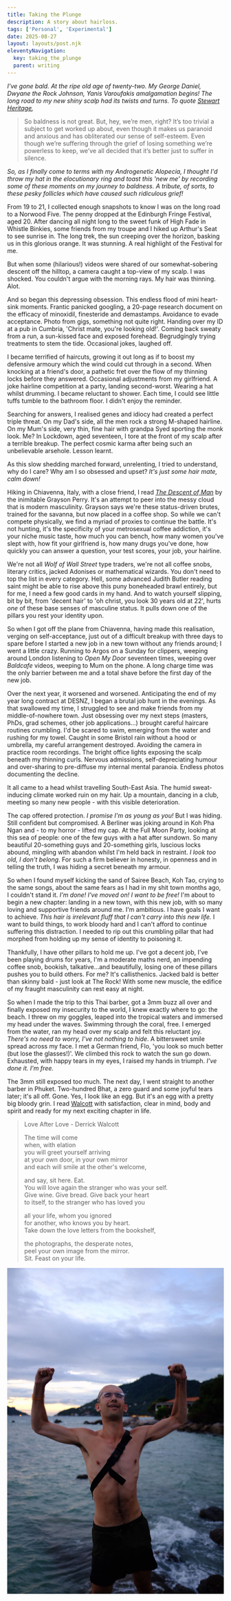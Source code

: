```yaml
---
title: Taking the Plunge
description: A story about hairloss.
tags: ['Personal', 'Experimental']
date: 2025-08-27
layout: layouts/post.njk
eleventyNavigation:
  key: taking_the_plunge
  parent: writing
---
```

*I've gone bald. At the ripe old age of twenty-two. My George Daniel, Dwyane the Rock Johnson, Yanis Varoufakis amalgamation begins! The long road to my new shiny scalp had its twists and turns. To quote [Stewart Heritage](https://www.theguardian.com/society/2024/apr/16/losing-my-hair-made-me-miserable-now-im-as-bald-as-an-egg-i-couldnt-be-happier),* 

>So baldness is not great. But, hey, we’re men, right? It’s too trivial a subject to get worked up about, even though it makes us paranoid and anxious and has obliterated our sense of self-esteem. Even though we’re suffering through the grief of losing something we’re powerless to keep, we’ve all decided that it’s better just to suffer in silence.

*So, as I finally come to terms with my Androgenetic Alopecia, I thought I'd throw my hat in the elocutionary ring and toast this 'new me' by recording some of these moments on my journey to baldness. A tribute, of sorts, to these pesky follicles which have caused such ridiculous grief!* 

From 19 to 21, I collected enough snapshots to know I was on the long road to a Norwood Five. The penny dropped at the Edinburgh Fringe Festival, aged 20. After dancing all night long to the sweet funk of High Fade in Whistle Binkies, some friends from my troupe and I hiked up Arthur's Seat to see sunrise in. The long trek, the sun creeping over the horizon, basking us in this glorious orange. It was stunning. A real highlight of the Festival for me. 

But when some (hilarious!) videos were shared of our somewhat-sobering descent off the hilltop, a camera caught a top-view of my scalp. I was shocked. You couldn't argue with the morning rays. My hair was thinning. Alot. 

And so began this depressing obsession. This endless flood of mini heart-sink moments. Frantic panicked googling, a 20-page research document on the efficacy of minoxidil, finesteride and demastamps. Avoidance to evade acceptance. Photo from gigs, something not quite right. Handing over my ID at a pub in Cumbria, 'Christ mate, you're looking old!'. Coming back sweaty from a run, a sun-kissed face and exposed forehead. Begrudgingly trying treatments to stem the tide. Occasional jokes, laughed off. 

I became terrified of haircuts, growing it out long as if to boost my defensive armoury which the wind could cut through in a second. When knocking at a friend's door, a pathetic fret over the flow of my thinning locks before they answered. Occasional adjustments from my girlfriend. A joke hairline competition at a party, landing second-worst. Wearing a hat whilst drumming. I became reluctant to shower. Each time, I could see little tuffs tumble to the bathroom floor. I didn't enjoy the reminder. 

Searching for answers, I realised genes and idiocy had created a perfect triple threat. On my Dad's side, all the men rock a strong M-shaped hairline. On my Mum's side, very thin, fine hair with grandpa Syed sporting the monk look. Me? In Lockdown, aged seventeen, I tore at the front of my scalp after a terrible breakup. The perfect cosmic karma after being such an unbelievable arsehole. Lesson learnt. 

As this slow shedding marched forward, unrelenting, I tried to understand, why do I care? Why am I so obsessed and upset? *It's just some hair mate, calm down!*

Hiking in Chiavenna, Italy, with a close friend, I read [*The Descent of Man*](https://www.penguin.co.uk/books/288084/the-descent-of-man-by-perry-grayson/9780141981741) by the inimitable Grayson Perry. It's an attempt to peer into the messy cloud that is modern masculinity. Grayson says we're these status-driven brutes, trained for the savanna, but now placed in a coffee shop. So while we can't compete physically, we find a myriad of proxies to continue the battle. It's not hunting, it's the specificity of your metrosexual coffee addiction, it's your niche music taste, how much you can bench, how many women you've slept with, how fit your girlfriend is, how many drugs you've done, how quickly you can answer a question, your test scores, your job, your hairline. 

We're not all *Wolf of Wall Street* type traders, we're not all coffee snobs, literary critics, jacked Adonises or mathematical wizards. You don't need to top the list in every category. Hell, some advanced Judith Butler reading saint might be able to rise above this puny boneheaded brawl entirely, but for me, I need a few good cards in my hand. And to watch yourself slipping, bit by bit, from 'decent hair' to 'oh christ, you look 30 years old at 22', hurts *one* of these base senses of masculine status. It pulls down one of the pillars you rest your identity upon.

So when I got off the plane from Chiavenna, having made this realisation, verging on self-acceptance, just out of a difficult breakup with three days to spare before I started a new job in a new town without any friends around; I went a little crazy. Running to Argos on a Sunday for clippers, weeping around London listening to *Open My Door* seventeen times, weeping over *Baldcafe* videos, weeping to Mum on the phone. A long charge time was the only barrier between me and a total shave before the first day of the new job. 

Over the next year, it worsened and worsened. Anticipating the end of my year long contract at DESNZ, I began a brutal job hunt in the evenings. As that swallowed my time, I struggled to see and make friends from my middle-of-nowhere town. Just obsessing over my next steps (masters, PhDs, grad schemes, other job applications...) brought careful haircare routines crumbling. I'd be scared to swim, emerging from the water and rushing for my towel. Caught in some Bristol rain without a hood or umbrella, my careful arrangement destroyed. Avoiding the camera in practice room recordings. The bright office lights exposing the scalp beneath my thinning curls. Nervous admissions, self-depreciating humour and over-sharing to pre-diffuse my internal mental paranoia. Endless photos documenting the decline.

It all came to a head whilst travelling South-East Asia. The humid sweat-inducing climate worked ruin on my hair. Up a mountain, dancing in a club, meeting so many new people - with this visible deterioration. 

The cap offered protection. *I promise I'm as young as you!* But I was hiding. Still confident but compromised. A Berliner was joking around in Koh Pha Ngan and - to my horror - lifted my cap. At the Full Moon Party, looking at this sea of people: one of the few guys with a hat after sundown. So many beautiful 20-something guys and 20-something girls, luscious locks abound, mingling with abandon whilst I'm held back in restraint. *I look too old, I don't belong*. For such a firm believer in honesty, in openness and in telling the truth, I was hiding a secret beneath my armour.

So when I found myself kicking the sand of Sairee Beach, Koh Tao, crying to the same songs, about the same fears as I had in my shit town months ago, I couldn't stand it. *I'm done! I've moved on! I want to be free!* I'm about to begin a new chapter: landing in a new town, with this new job, with so many loving and supportive friends around me. I'm ambitious. I have goals I want to achieve. *This hair is irrelevant fluff that I can't carry into this new life.* I want to build things, to work bloody hard and I can't afford to continue suffering this distraction. I needed to rip out this crumbling pillar that had morphed from holding up my sense of identity to poisoning it. 

Thankfully, I have other pillars to hold me up. I've got a decent job, I've been playing drums for years, I'm a moderate maths nerd, an impending coffee snob, bookish, talkative...and beautifully, losing one of these pillars pushes you to build others. For me? It's callisthenics. Jacked bald is better than skinny bald - just look at The Rock! With some new muscle, the edifice of my fraught masculinity can rest easy at night. 

So when I made the trip to this Thai barber, got a 3mm buzz all over and finally exposed my insecurity to the world, I knew exactly where to go: the beach. I threw on my goggles, leaped into the tropical waters and immersed my head under the waves. Swimming through the coral, free. I emerged from the water, ran my head over my scalp and felt this reluctant joy. *There's no need to worry, I've not nothing to hide*. A bittersweet smile spread across my face. I met a German friend, Flo, 'you look so much better (but lose the glasses!)'. We climbed this rock to watch the sun go down. Exhausted, with happy tears in my eyes, I raised my hands in triumph. *I've done it. I'm free.*

The 3mm still exposed too much. The next day, I went straight to another barber in Phuket. Two-hundred Bhat, a zero guard and some joyful tears later; it's all off. Gone. Yes, I look like an egg. But it's an egg with a pretty big bloody grin. I read [Walcott](https://archive.org/details/collectedpoems190000walc) with satisfaction, clear in mind, body and spirit and ready for my next exciting chapter in life. 

>Love After Love - Derrick Walcott
>
>The time will come  
>when, with elation  
>you will greet yourself arriving  
>at your own door, in your own mirror  
>and each will smile at the other's welcome,
>
>and say, sit here. Eat.  
>You will love again the stranger who was your self.  
>Give wine. Give bread. Give back your heart  
>to itself, to the stranger who has loved you
>
>all your life, whom you ignored  
>for another, who knows you by heart.  
>Take down the love letters from the bookshelf,
>
>the photographs, the desperate notes,  
>peel your own image from the mirror.  
>Sit. Feast on your life.

![The Beach of Koh Tao](./koh-tao-bald-freedom.jpg)









